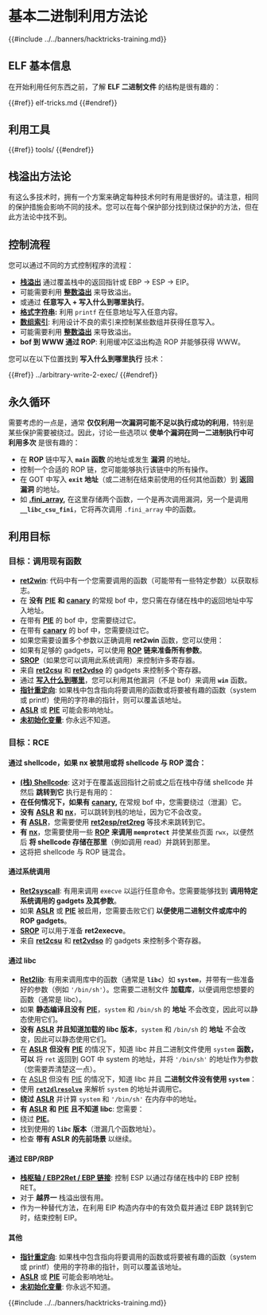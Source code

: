 # 基本二进制利用方法论

{{#include ../../banners/hacktricks-training.md}}

## ELF 基本信息

在开始利用任何东西之前，了解 **ELF 二进制文件** 的结构是很有趣的：

{{#ref}}
elf-tricks.md
{{#endref}}

## 利用工具

{{#ref}}
tools/
{{#endref}}

## 栈溢出方法论

有这么多技术时，拥有一个方案来确定每种技术何时有用是很好的。请注意，相同的保护措施会影响不同的技术。您可以在每个保护部分找到绕过保护的方法，但在此方法论中找不到。

## 控制流程

您可以通过不同的方式控制程序的流程：

- [**栈溢出**](../stack-overflow/index.html) 通过覆盖栈中的返回指针或 EBP -> ESP -> EIP。
- 可能需要利用 [**整数溢出**](../integer-overflow.md) 来导致溢出。
- 或通过 **任意写入 + 写入什么到哪里执行**。
- [**格式字符串**](../format-strings/index.html)**:** 利用 `printf` 在任意地址写入任意内容。
- [**数组索引**](../array-indexing.md): 利用设计不良的索引来控制某些数组并获得任意写入。
- 可能需要利用 [**整数溢出**](../integer-overflow.md) 来导致溢出。
- **bof 到 WWW 通过 ROP**: 利用缓冲区溢出构造 ROP 并能够获得 WWW。

您可以在以下位置找到 **写入什么到哪里执行** 技术：

{{#ref}}
../arbitrary-write-2-exec/
{{#endref}}

## 永久循环

需要考虑的一点是，通常 **仅仅利用一次漏洞可能不足以执行成功的利用**，特别是某些保护需要被绕过。因此，讨论一些选项以 **使单个漏洞在同一二进制执行中可利用多次** 是很有趣的：

- 在 **ROP** 链中写入 **`main` 函数** 的地址或发生 **漏洞** 的地址。
- 控制一个合适的 ROP 链，您可能能够执行该链中的所有操作。
- 在 GOT 中写入 **`exit` 地址**（或二进制在结束前使用的任何其他函数）到 **返回漏洞** 的地址。
- 如 [**.fini_array**](../arbitrary-write-2-exec/www2exec-.dtors-and-.fini_array.md#eternal-loop)**,** 在这里存储两个函数，一个是再次调用漏洞，另一个是调用 **`__libc_csu_fini`**，它将再次调用 `.fini_array` 中的函数。

## 利用目标

### 目标：调用现有函数

- [**ret2win**](#ret2win): 代码中有一个您需要调用的函数（可能带有一些特定参数）以获取标志。
- 在 **没有** [**PIE**](../common-binary-protections-and-bypasses/pie/index.html) **和** [**canary**](../common-binary-protections-and-bypasses/stack-canaries/index.html) 的常规 bof 中，您只需在存储在栈中的返回地址中写入地址。
- 在带有 [**PIE**](../common-binary-protections-and-bypasses/pie/index.html) 的 bof 中，您需要绕过它。
- 在带有 [**canary**](../common-binary-protections-and-bypasses/stack-canaries/index.html) 的 bof 中，您需要绕过它。
- 如果您需要设置多个参数以正确调用 **ret2win** 函数，您可以使用：
- 如果有足够的 gadgets，可以使用 [**ROP**](#rop-and-ret2...-techniques) **链来准备所有参数**。
- [**SROP**](../rop-return-oriented-programing/srop-sigreturn-oriented-programming/index.html)（如果您可以调用此系统调用）来控制许多寄存器。
- 来自 [**ret2csu**](../rop-return-oriented-programing/ret2csu.md) 和 [**ret2vdso**](../rop-return-oriented-programing/ret2vdso.md) 的 gadgets 来控制多个寄存器。
- 通过 [**写入什么到哪里**](../arbitrary-write-2-exec/index.html)，您可以利用其他漏洞（不是 bof）来调用 **`win`** 函数。
- [**指针重定向**](../stack-overflow/pointer-redirecting.md): 如果栈中包含指向将要调用的函数或将要被有趣的函数（system 或 printf）使用的字符串的指针，则可以覆盖该地址。
- [**ASLR**](../common-binary-protections-and-bypasses/aslr/index.html) 或 [**PIE**](../common-binary-protections-and-bypasses/pie/index.html) 可能会影响地址。
- [**未初始化变量**](../stack-overflow/uninitialized-variables.md): 你永远不知道。

### 目标：RCE

#### 通过 shellcode，如果 nx 被禁用或将 shellcode 与 ROP 混合：

- [**(栈) Shellcode**](#stack-shellcode): 这对于在覆盖返回指针之前或之后在栈中存储 shellcode 并然后 **跳转到它** 执行是有用的：
- **在任何情况下，如果有** [**canary**](../common-binary-protections-and-bypasses/stack-canaries/index.html)**,** 在常规 bof 中，您需要绕过（泄漏）它。
- **没有** [**ASLR**](../common-binary-protections-and-bypasses/aslr/index.html) **和** [**nx**](../common-binary-protections-and-bypasses/no-exec-nx.md)，可以跳转到栈的地址，因为它不会改变。
- **有** [**ASLR**](../common-binary-protections-and-bypasses/aslr/index.html)，您需要使用 [**ret2esp/ret2reg**](../rop-return-oriented-programing/ret2esp-ret2reg.md) 等技术来跳转到它。
- **有** [**nx**](../common-binary-protections-and-bypasses/no-exec-nx.md)，您需要使用一些 [**ROP**](../rop-return-oriented-programing/index.html) **来调用 `memprotect`** 并使某些页面 `rwx`，以便然后 **将 shellcode 存储在那里**（例如调用 read）并跳转到那里。
- 这将把 shellcode 与 ROP 链混合。

#### 通过系统调用

- [**Ret2syscall**](../rop-return-oriented-programing/rop-syscall-execv/index.html): 有用来调用 `execve` 以运行任意命令。您需要能够找到 **调用特定系统调用的 gadgets 及其参数**。
- 如果 [**ASLR**](../common-binary-protections-and-bypasses/aslr/index.html) 或 [**PIE**](../common-binary-protections-and-bypasses/pie/index.html) 被启用，您需要击败它们 **以便使用二进制文件或库中的 ROP gadgets**。
- [**SROP**](../rop-return-oriented-programing/srop-sigreturn-oriented-programming/index.html) 可以用于准备 **ret2execve**。
- 来自 [**ret2csu**](../rop-return-oriented-programing/ret2csu.md) 和 [**ret2vdso**](../rop-return-oriented-programing/ret2vdso.md) 的 gadgets 来控制多个寄存器。

#### 通过 libc

- [**Ret2lib**](../rop-return-oriented-programing/ret2lib/index.html): 有用来调用库中的函数（通常是 **`libc`**）如 **`system`**，并带有一些准备好的参数（例如 `'/bin/sh'`）。您需要二进制文件 **加载库**，以便调用您想要的函数（通常是 libc）。
- 如果 **静态编译且没有** [**PIE**](../common-binary-protections-and-bypasses/pie/index.html)，`system` 和 `/bin/sh` 的 **地址** 不会改变，因此可以静态使用它们。
- **没有** [**ASLR**](../common-binary-protections-and-bypasses/aslr/index.html) **并且知道加载的 libc 版本**，`system` 和 `/bin/sh` 的 **地址** 不会改变，因此可以静态使用它们。
- 在 [**ASLR**](../common-binary-protections-and-bypasses/aslr/index.html) **但没有** [**PIE**](../common-binary-protections-and-bypasses/pie/index.html) 的情况下，知道 libc 并且二进制文件使用 `system` **函数，可以** 将 `ret` 返回到 GOT 中 system 的地址，并将 `'/bin/sh'` 的地址作为参数（您需要弄清楚这一点）。
- 在 [ASLR](../common-binary-protections-and-bypasses/aslr/index.html) 但没有 [PIE](../common-binary-protections-and-bypasses/pie/index.html) 的情况下，知道 libc 并且 **二进制文件没有使用 `system`**：
- 使用 [**`ret2dlresolve`**](../rop-return-oriented-programing/ret2dlresolve.md) 来解析 `system` 的地址并调用它。
- **绕过** [**ASLR**](../common-binary-protections-and-bypasses/aslr/index.html) 并计算 `system` 和 `'/bin/sh'` 在内存中的地址。
- **有** [**ASLR**](../common-binary-protections-and-bypasses/aslr/index.html) **和** [**PIE**](../common-binary-protections-and-bypasses/pie/index.html) **且不知道 libc**: 您需要：
- 绕过 [**PIE**](../common-binary-protections-and-bypasses/pie/index.html)。
- 找到使用的 **`libc` 版本**（泄漏几个函数地址）。
- 检查 **带有 ASLR 的先前场景** 以继续。

#### 通过 EBP/RBP

- [**栈枢轴 / EBP2Ret / EBP 链接**](../stack-overflow/stack-pivoting-ebp2ret-ebp-chaining.md): 控制 ESP 以通过存储在栈中的 EBP 控制 RET。
- 对于 **越界一** 栈溢出很有用。
- 作为一种替代方法，在利用 EIP 构造内存中的有效负载并通过 EBP 跳转到它时，结束控制 EIP。

#### 其他

- [**指针重定向**](../stack-overflow/pointer-redirecting.md): 如果栈中包含指向将要调用的函数或将要被有趣的函数（system 或 printf）使用的字符串的指针，则可以覆盖该地址。
- [**ASLR**](../common-binary-protections-and-bypasses/aslr/index.html) 或 [**PIE**](../common-binary-protections-and-bypasses/pie/index.html) 可能会影响地址。
- [**未初始化变量**](../stack-overflow/uninitialized-variables.md): 你永远不知道。

{{#include ../../banners/hacktricks-training.md}}
